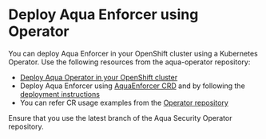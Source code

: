 # Deploy Aqua Enforcer using Operator

You can deploy Aqua Enforcer in your OpenShift cluster using a Kubernetes Operator. Use the following resources from the aqua-operator repository:

* [Deploy Aqua Operator in your OpenShift cluster](https://github.com/aquasecurity/aqua-operator/blob/6.2.0/docs/DeployOpenShiftOperator.md#deploying-the-aqua-operator)
* Deploy Aqua Enforcer using [AquaEnforcer CRD](https://github.com/aquasecurity/aqua-operator/blob/master/deploy/crds/operator_v1alpha1_aquaenforcer_cr.yaml) and by following the [deployment instructions](https://github.com/aquasecurity/aqua-operator/blob/6.2.0/docs/DeployOpenShiftOperator.md#deploying-aqua-enterprise-using-custom-resources)
* You can refer CR usage examples from the [Operator repository](https://github.com/aquasecurity/aqua-operator/blob/6.2.0/docs/DeployOpenShiftOperator.md#cr-examples)

Ensure that you use the latest branch of the Aqua Security Operator repository.